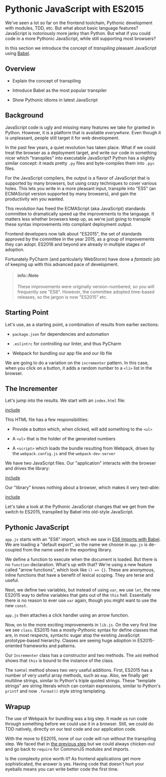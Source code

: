 # Pythonic JavaScript with ES2015

We've seen a lot so far on the frontend toolchain, Pythonic development
with modules, TDD, etc. But what about basic language features? JavaScript
is notoriously more janky than Python. But what if you could code in a
more Pythonic JavaScript, while still supporting most browsers?

In this section we introduce the concept of *transpiling* pleasant
JavaScript using [Babel](https://babeljs.io).

## Overview

- Explain the concept of transpiling

- Introduce Babel as the most popular transpiler

- Show Pythonic idioms in latest JavaScript

## Background

JavaScript code is ugly and missing many features we take for granted in
Python. However, it is a platform that is available *everywhere*. Even
though it is unpleasant, people still target it for web development.

In the past few years, a quiet revolution has taken place. What if we
could treat the browser as a deployment target, and write our code in
something nicer which "transpiles" into executable JavaScript? Python
has a slightly similar concept: it reads pretty `.py` files and
byte-compiles them into `.pyc` files.

For the JavaScript compilers, the output is a flavor of JavaScript that
is supported by many browsers, but using crazy techniques to cover
various holes. This lets you write in a more pleasant input, transpile
into "ES5" (an ECMAScript version supported by many browsers), and gain
the productivity win you wanted.

This revolution has freed the ECMAScript (aka JavaScript) standards
committee to dramatically speed up the improvements to the language. It
matters less whether browsers keep up, as we're just going to transpile
these syntax improvements into compliant deployment output.

Frontend developers now talk about "ES2015", the set of standards
approved by the committee in the year 2015, as a group of improvements
they can adopt. ES2016 and beyond are already in multiple stages of
adoption.

Fortunately PyCharm (and particularly WebStorm) have done a
*fantastic* job of keeping up with this advanced pace of development.

> #### info::Note
> 
> These improvements were originally version-numbered, so you
> will frequently see "ES6". However, the committee adopted
> time-based releases, so the jargon is now "ES2015" etc.

## Starting Point

Let's use, as a starting point, a combination of results from earlier
sections:

- `package.json` for dependencies and automation

- `.eslintrc` for controlling our linter, and thus PyCharm

- Webpack for bundling our app file and our lib file

We are going to do a variation on the `incrementer` pattern. In this
case, when you click on a button, it adds a random number to a `<li>`
list in the browser.

## The Incrementer

Let's jump into the results. We start with an `index.html` file:

[include](../../../src/pythonic_js/index.html)

This HTML file has a few responsibilities:

- Provide a button which, when clicked, will add something to the
  `<ul>`

- A `<ul>` that is the holder of the generated numbers

- A `<script>` which loads the bundle resulting from Webpack,
  driven by the `webpack.config.js` and the `webpack-dev-server`

We have two JavaScript files. Our "application" interacts with the
browser and drives the library:

[include](../../../src/pythonic_js/app.js)

Our "library" knows nothing about a browser, which makes it very
test-able:

[include](../../../src/pythonic_js/lib.js)

Let's take a look at the Pythonic JavaScript changes that we get from
the switch to ES2015, transpiled by Babel into old-style JavaScript.

## Pythonic JavaScript

`app.js` starts with an "ES6" import, which we saw in
[ES6 Imports with Babel](../es6_imports/es6_imports.md). We are loading a 
"default export", so the name we choose in `app.js` is de-coupled from 
the name used in the exporting library.

We define a function to execute when the document is loaded. But
there is no `function` declaration. What's up with that? We're
using a new feature called "arrow functions", which look like
`() => {}`. These are anonymous, inline functions that have a
benefit of lexical scoping. They are terse and useful.

Next, we define two variables, but instead of using `var`, we
use `let`, the new ES2015 way to define variables that gets out
of the `this` hell. Essentially there is no reason to ever use
`var` again, though you might want to use the new `const`.

`app.js` then attaches a click handler using an arrow function.

Now, on to the more exciting improvements in `lib.js`. On the
very first line we see `class`. ES2015 has a mostly-Pythonic
syntax for define classes that are, in most respects, syntactic
sugar atop the existing JavaScript prototype-based hierarchy.
Classes are seeing huge adoption in ES2015-oriented frameworks
and patterns.

Our `Incrementer` class has a constructor and two methods.
The `add` method shows that `this` is bound to the instance of
the class.

The `toHtml` method shows two very useful additions. First,
ES2015 has a number of very useful array methods, such as
`map`. Also, we finally get multiline strings, similar to
Python's triple quoted strings. These "template strings" are
string literals which can contain expressions, similar to Python's
`printf` and now `.format()` style string templating.

## Wrapup

The use of Webpack for bundling was a big step. It made us run code
through something before we could use it in a browser. Still, we
could do TDD natively, directly on our test code and our application
code.

With the move to ES2015, none of our code will run without the
transpiling step. We faced that in 
[the previous step](../es6_imports/es6_imports.md) but
we could always chicken-out and go back to `require` for
CommonJS modules and imports.

Is the complexity price worth it? As frontend applications get
more sophisticated, the answer is yes. Having code that doesn't
hurt your eyeballs means you can write better code the first time.